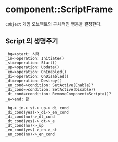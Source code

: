 # component::ScriptFrame

`CObject` 게임 오브젝트의 구체적인 행동을 결정한다.

## Script 의 생명주기

``` flow
_bg=>start: 시작
_in=>operation: Initiate()
_st=>operation: Start()
_up=>operation: Update()
_en=>operation: OnEnabled()
_di=>operation: OnDisabled()
_dt=>operation: Destroy()
_en_cond=>condition: SetActive(Enable)?
_di_cond=>condition: SetActive(Disable)? 
_dt_cond=>condition: RemoveComponent<Script>()?
_e=>end: 끝

_bg->_in->_st->_up->_di_cond
_di_cond(yes)->_di->_en_cond
_di_cond(no)->_dt_cond
_dt_cond(yes)->_dt->_e
_dt_cond(no)->_up
_en_cond(yes)->_en->_st
_en_cond(no)->_en_cond
```

